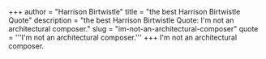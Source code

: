 +++
author = "Harrison Birtwistle"
title = "the best Harrison Birtwistle Quote"
description = "the best Harrison Birtwistle Quote: I'm not an architectural composer."
slug = "im-not-an-architectural-composer"
quote = '''I'm not an architectural composer.'''
+++
I'm not an architectural composer.
